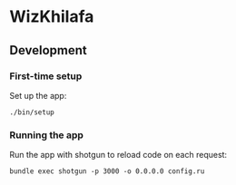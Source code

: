 # WizKhilafa

## Development

### First-time setup

Set up the app:

```
./bin/setup
```

### Running the app

Run the app with shotgun to reload code on each request:

```
bundle exec shotgun -p 3000 -o 0.0.0.0 config.ru
```
